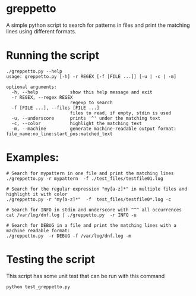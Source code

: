 # greppetto
A simple python script to search for patterns in files and print the matching lines using different formats.

# Running the script
```
./greppetto.py --help
usage: greppetto.py [-h] -r REGEX [-f [FILE ...]] [-u | -c | -m]

optional arguments:
  -h, --help            show this help message and exit
  -r REGEX, --regex REGEX
                        regexp to search
  -f [FILE ...], --files [FILE ...]
                        files to read, if empty, stdin is used
  -u, --underscore      prints '^' under the matching text
  -c, --color           highlight the matching text
  -m, --machine         generate machine-readable output format: file_name:no_line:start_pos:matched_text

```

# Examples:
```
# Search for mypattern in one file and print the matching lines
./greppetto.py -r mypattern  -f ./test_files/testfile01.log

# Search for the regular expression "my[a-z]*" in multiple files and highlight it with color
./greppetto.py -r "my[a-z]*"  -f  test_files/testfile0*.log -c

# Search for INFO in stdin and underscore with ^^^ all occurrences
cat /var/log/dnf.log | ./greppetto.py  -r INFO -u

# Search for DEBUG in a file and print the matching lines with a machine readable format:
./greppetto.py  -r DEBUG -f /var/log/dnf.log -m
```

# Testing the script

This script has some unit test that can be run with this command
```
python test_greppetto.py
```
